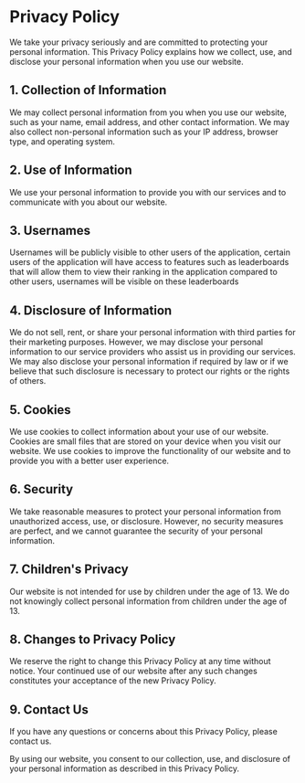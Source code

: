 # Privacy Policy

We take your privacy seriously and are committed to protecting your personal information. This Privacy Policy explains how we collect, use, and disclose your personal information when you use our website.

## 1. Collection of Information
We may collect personal information from you when you use our website, such as your name, email address, and other contact information. We may also collect non-personal information such as your IP address, browser type, and operating system.

## 2. Use of Information
We use your personal information to provide you with our services and to communicate with you about our website.

<h2 id="usernames">3. Usernames</h2>
<p>Usernames will be publicly visible to other users of the application, certain users of the application will have access to features such as leaderboards that will allow them to view their ranking in the application compared to other users, usernames will be visible on these leaderboards</p>

## 4. Disclosure of Information
We do not sell, rent, or share your personal information with third parties for their marketing purposes. However, we may disclose your personal information to our service providers who assist us in providing our services. We may also disclose your personal information if required by law or if we believe that such disclosure is necessary to protect our rights or the rights of others.

## 5. Cookies
We use cookies to collect information about your use of our website. Cookies are small files that are stored on your device when you visit our website. We use cookies to improve the functionality of our website and to provide you with a better user experience.

## 6. Security
We take reasonable measures to protect your personal information from unauthorized access, use, or disclosure. However, no security measures are perfect, and we cannot guarantee the security of your personal information.

## 7. Children's Privacy
Our website is not intended for use by children under the age of 13. We do not knowingly collect personal information from children under the age of 13.

## 8. Changes to Privacy Policy
We reserve the right to change this Privacy Policy at any time without notice. Your continued use of our website after any such changes constitutes your acceptance of the new Privacy Policy.

## 9. Contact Us
If you have any questions or concerns about this Privacy Policy, please contact us.

By using our website, you consent to our collection, use, and disclosure of your personal information as described in this Privacy Policy.
